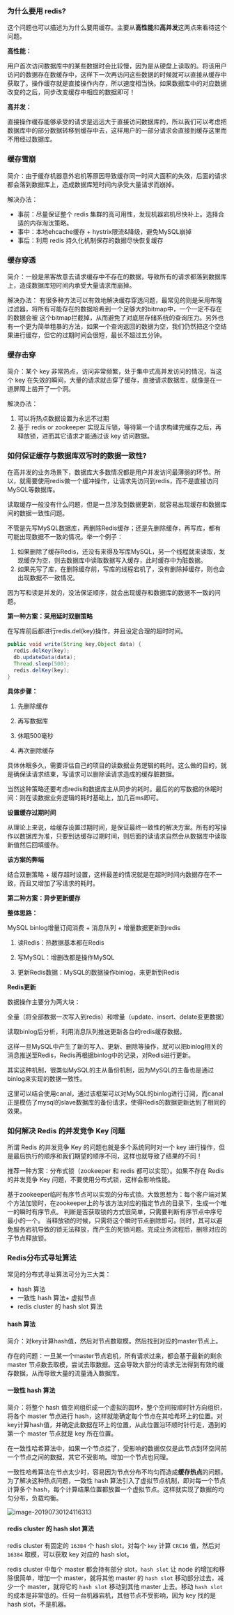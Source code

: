 ### 为什么要用 redis?

这个问题也可以描述为为什么要用缓存。主要从**高性能**和**高并发**这两点来看待这个问题。

**高性能：**

用户首次访问数据库中的某些数据时会比较慢，因为是从硬盘上读取的。将该用户访问的数据存在数缓存中，这样下一次再访问这些数据的时候就可以直接从缓存中获取了。操作缓存就是直接操作内存，所以速度相当快。如果数据库中的对应数据改变的之后，同步改变缓存中相应的数据即可！

**高并发：**

直接操作缓存能够承受的请求是远远大于直接访问数据库的，所以我们可以考虑把数据库中的部分数据转移到缓存中去，这样用户的一部分请求会直接到缓存这里而不用经过数据库。

### 缓存雪崩

简介：由于缓存机器意外宕机等原因导致缓存同一时间大面积的失效，后面的请求都会落到数据库上，造成数据库短时间内承受大量请求而崩掉。

解决办法：

- 事前：尽量保证整个 redis 集群的高可用性，发现机器宕机尽快补上。选择合适的内存淘汰策略。
- 事中：本地ehcache缓存 + hystrix限流&降级，避免MySQL崩掉
- 事后：利用 redis 持久化机制保存的数据尽快恢复缓存

### 缓存穿透

简介：一般是黑客故意去请求缓存中不存在的数据，导致所有的请求都落到数据库上，造成数据库短时间内承受大量请求而崩掉。

解决办法： 有很多种方法可以有效地解决缓存穿透问题，最常见的则是采用布隆过滤器，将所有可能存在的数据哈希到一个足够大的bitmap中，一个一定不存在的数据会被 这个bitmap拦截掉，从而避免了对底层存储系统的查询压力。另外也有一个更为简单粗暴的方法，如果一个查询返回的数据为空，我们仍然把这个空结果进行缓存，但它的过期时间会很短，最长不超过五分钟。

### 缓存击穿

简介：某个 key 非常热点，访问非常频繁，处于集中式高并发访问的情况，当这个 key 在失效的瞬间，大量的请求就击穿了缓存，直接请求数据库，就像是在一道屏障上凿开了一个洞。

解决办法：

1. 可以将热点数据设置为永远不过期
2. 基于 redis or zookeeper 实现互斥锁，等待第一个请求构建完缓存之后，再释放锁，进而其它请求才能通过该 key 访问数据。

### 如何保证缓存与数据库双写时的数据一致性?

在高并发的业务场景下，数据库大多数情况都是用户并发访问最薄弱的环节。所以，就需要使用redis做一个缓冲操作，让请求先访问到redis，而不是直接访问MySQL等数据库。

读取缓存一般没有什么问题，但是一旦涉及到数据更新，就容易出现缓存和数据库间的数据一致性问题。

不管是先写MySQL数据库，再删除Redis缓存；还是先删除缓存，再写库，都有可能出现数据不一致的情况。举一个例子：

1. 如果删除了缓存Redis，还没有来得及写库MySQL，另一个线程就来读取，发现缓存为空，则去数据库中读取数据写入缓存，此时缓存中为脏数据。
2. 如果先写了库，在删除缓存前，写库的线程宕机了，没有删除掉缓存，则也会出现数据不一致情况。

因为写和读是并发的，没法保证顺序，就会出现缓存和数据库的数据不一致的问题。

**第一种方案：采用延时双删策略**

在写库前后都进行redis.del(key)操作，并且设定合理的超时时间。

``` java
public void write(String key,Object data) {
  redis.delKey(key);
  db.updateData(data);
  Thread.sleep(500);
  redis.delKey(key); 
}
```

**具体步骤：**

1. 先删除缓存

2. 再写数据库

3. 休眠500毫秒

4. 再次删除缓存

具体休眠多久，需要评估自己的项目的读数据业务逻辑的耗时。这么做的目的，就是确保读请求结束，写请求可以删除读请求造成的缓存脏数据。

当然这种策略还要考虑redis和数据库主从同步的耗时。最后的的写数据的休眠时间：则在读数据业务逻辑的耗时基础上，加几百ms即可。

**设置缓存过期时间**

从理论上来说，给缓存设置过期时间，是保证最终一致性的解决方案。所有的写操作以数据库为准，只要到达缓存过期时间，则后面的读请求自然会从数据库中读取新值然后回填缓存。

**该方案的弊端**

结合双删策略 + 缓存超时设置，这样最差的情况就是在超时时间内数据存在不一致，而且又增加了写请求的耗时。

**第二种方案：异步更新缓存**

**整体思路：**

MySQL binlog增量订阅消费 + 消息队列 + 增量数据更新到redis

1. 读Redis：热数据基本都在Redis

2. 写MySQL：增删改都是操作MySQL

3. 更新Redis数据：MySQL的数据操作binlog，来更新到Redis

**Redis更新**

数据操作主要分为两大块：

全量（将全部数据一次写入到redis）和增量（update、insert、delate变更数据）

读取binlog后分析，利用消息队列推送更新各台的redis缓存数据。

这样一旦MySQL中产生了新的写入、更新、删除等操作，就可以把binlog相关的消息推送至Redis，Redis再根据binlog中的记录，对Redis进行更新。

其实这种机制，很类似MySQL的主从备份机制，因为MySQL的主备也是通过binlog来实现的数据一致性。

这里可以结合使用canal，通过该框架可以对MySQL的binlog进行订阅，而canal正是模仿了mysql的slave数据库的备份请求，使得Redis的数据更新达到了相同的效果。

### 如何解决 Redis 的并发竞争 Key 问题

所谓 Redis 的并发竞争 Key 的问题也就是多个系统同时对一个 key 进行操作，但是最后执行的顺序和我们期望的顺序不同，这样也就导致了结果的不同！

推荐一种方案：分布式锁（zookeeper 和 redis 都可以实现）。如果不存在 Redis 的并发竞争 Key 问题，不要使用分布式锁，这样会影响性能。

基于zookeeper临时有序节点可以实现的分布式锁。大致思想为：每个客户端对某个方法加锁时，在zookeeper上的与该方法对应的指定节点的目录下，生成一个唯一的瞬时有序节点。 判断是否获取锁的方式很简单，只需要判断有序节点中序号最小的一个。 当释放锁的时候，只需将这个瞬时节点删除即可。同时，其可以避免服务宕机导致的锁无法释放，而产生的死锁问题。完成业务流程后，删除对应的子节点释放锁。

### Redis分布式寻址算法

常见的分布式寻址算法可分为三大类：

- hash 算法
- 一致性 hash 算法+ 虚拟节点
- redis cluster 的 hash slot 算法

#### hash 算法

简介：对key计算hash值，然后对节点数取模。然后找到对应的master节点上。

存在的问题：一旦某一个master节点宕机，所有请求过来，都会基于最新的剩余 master 节点数去取模，尝试去取数据。这会导致大部分的请求无法得到有效的缓存数据，从而导致大量的流量涌入数据库。

#### 一致性 hash 算法

简介：将整个 hash 值空间组织成一个虚拟的圆环，整个空间按顺时针方向组织，将各个 master 节点进行 hash，这样就能确定每个节点在其哈希环上的位置。对key计算hash值，并确定此数据在环上的位置，从此位置沿环顺时针行走，遇到的第一个 master 节点就是 key 所在位置。

在一致性哈希算法中，如果一个节点挂了，受影响的数据仅仅是此节点到环空间前一个节点之间的数据，其它不受影响。增加一个节点也同理。

一致性哈希算法在节点太少时，容易因为节点分布不均匀而造成**缓存热点**的问题。为了解决这种热点问题，一致性 hash 算法引入了虚拟节点机制，即对每一个节点计算多个 hash，每个计算结果位置都放置一个虚拟节点。这样就实现了数据的均匀分布，负载均衡。

![image-20190730124116313](assets/image-20190730124116313.png)



#### redis cluster 的 hash slot 算法

redis cluster 有固定的 `16384` 个 hash slot，对每个 `key` 计算 `CRC16` 值，然后对 `16384` 取模，可以获取 key 对应的 hash slot。

redis cluster 中每个 master 都会持有部分 slot，`hash slot` 让 node 的增加和移除很简单，增加一个 master，就将其他 master 的 `hash slot` 移动部分过去，减少一个 master，就将它的 `hash slot` 移动到其他 master 上去。移动 `hash slot` 的成本是非常低的。任何一台机器宕机，其他节点不受影响，因为 key 找的是 hash slot，不是机器。

